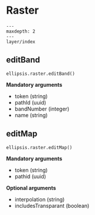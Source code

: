 # Raster

```{toctree}
---
maxdepth: 2
---
layer/index
```

## editBand

    ellipsis.raster.editBand()

**Mandatory arguments**

- token (string)
- pathId (uuid)
- bandNumber (integer)
- name (string)

## editMap

    ellipsis.raster.editMap()

**Mandatory arguments**

- token (string)
- pathid (uuid)

**Optional arguments**

- interpolation (string)
- includesTransparant (boolean)
